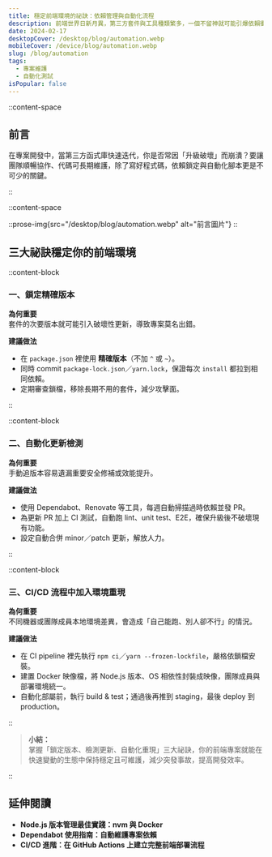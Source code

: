 ```yaml
---
title: 穩定前端環境的祕訣：依賴管理與自動化流程
description: 前端世界日新月異，第三方套件與工具種類繁多，一個不留神就可能引爆依賴衝突。為了確保專案長期維護的穩定度，建立一套良好的依賴管理與自動化流程至關重要。在本文中，我會分享從套件更新到測試部署的實務經驗，讓你在開發時不再手忙腳亂。
date: 2024-02-17
desktopCover: /desktop/blog/automation.webp
mobileCover: /device/blog/automation.webp
slug: /blog/automation
tags:
  - 專案維護
  - 自動化測試
isPopular: false
---
```


::content-space

## 前言

在專案開發中，當第三方函式庫快速迭代，你是否常因「升級破壞」而崩潰？要讓團隊順暢協作、代碼可長期維護，除了寫好程式碼，依賴鎖定與自動化腳本更是不可少的關鍵。

::

::content-space

::prose-img{src="/desktop/blog/automation.webp" alt="前言圖片"}
::

## 三大祕訣穩定你的前端環境

::content-block

### 一、鎖定精確版本

**為何重要**  
套件的次要版本就可能引入破壞性更新，導致專案莫名出錯。

**建議做法**

- 在 `package.json` 裡使用 **精確版本**（不加 `^` 或 `~`）。
- 同時 commit `package-lock.json`／`yarn.lock`，保證每次 `install` 都拉到相同依賴。
- 定期審查鎖檔，移除長期不用的套件，減少攻擊面。

::

::content-block

### 二、自動化更新檢測

**為何重要**  
手動追版本容易遺漏重要安全修補或效能提升。

**建議做法**

- 使用 Dependabot、Renovate 等工具，每週自動掃描過時依賴並發 PR。
- 為更新 PR 加上 CI 測試，自動跑 lint、unit test、E2E，確保升級後不破壞現有功能。
- 設定自動合併 minor／patch 更新，解放人力。

::

::content-block

### 三、CI/CD 流程中加入環境重現

**為何重要**  
不同機器或團隊成員本地環境差異，會造成「自己能跑、別人卻不行」的情況。

**建議做法**

- 在 CI pipeline 裡先執行 `npm ci`／`yarn --frozen-lockfile`，嚴格依鎖檔安裝。
- 建置 Docker 映像檔，將 Node.js 版本、OS 相依性封裝成映像，團隊成員與部署環境統一。
- 自動化部屬前，執行 build & test；通過後再推到 staging，最後 deploy 到 production。

::

> **小結：**  
> 掌握「鎖定版本、檢測更新、自動化重現」三大祕訣，你的前端專案就能在快速變動的生態中保持穩定且可維護，減少突發事故，提高開發效率。

::

## 延伸閱讀

- **Node.js 版本管理最佳實踐：nvm 與 Docker**
- **Dependabot 使用指南：自動維護專案依賴**
- **CI/CD 進階：在 GitHub Actions 上建立完整前端部署流程**
